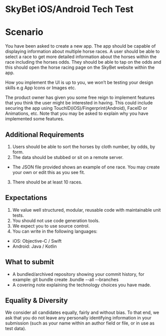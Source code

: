 # SkyBet iOS/Android Tech Test

# **Scenario**

You have been asked to create a new app. The app should be capable of displaying information about multiple horse races. A user should be able to select a race to get more detailed information about the horses within the race including the horses odds. They should be able to tap on the odds and this should open the horse racing page on the SkyBet website within the app. 

How you implement the UI is up to you, we won’t be testing your design skills e.g App Icons or Images etc. 

The product owner has given you some free reign to implement features that you think the user might be interested in having. This could include securing the app using TouchID(iOS)/Fingerprint(Android), FaceID or Animations, etc. Note that you may be asked to explain why you have implemented some features.

## **Additional Requirements**

1. Users should be able to sort the horses by cloth number, by odds, by form. 
2. The data should be stubbed or sit on a remote server. 
- The JSON file provided shows an example of one race. You may create your own or edit this as you see fit.
3. There should be at least 10 races.

## **Expectations**

1. We value well structured, modular, reusable code with maintainable unit tests.
2. You should not use code generation tools.
3. We expect you to use source control.
4. You can write in the following languages:
- iOS: Objective-C / Swift
- Android: Java / Kotlin

## **What to submit**

- A bundled/archived repository showing your commit history, for example:
    git bundle create <yourname>.bundle --all --branches
- A covering note explaining the technology choices you have made.
  
## **Equality & Diversity**

We consider all candidates equally, fairly and without bias. To that end, we ask that you do not leave any personally identifying information in your submission (such as your name within an author field or file, or in use as test data). 

